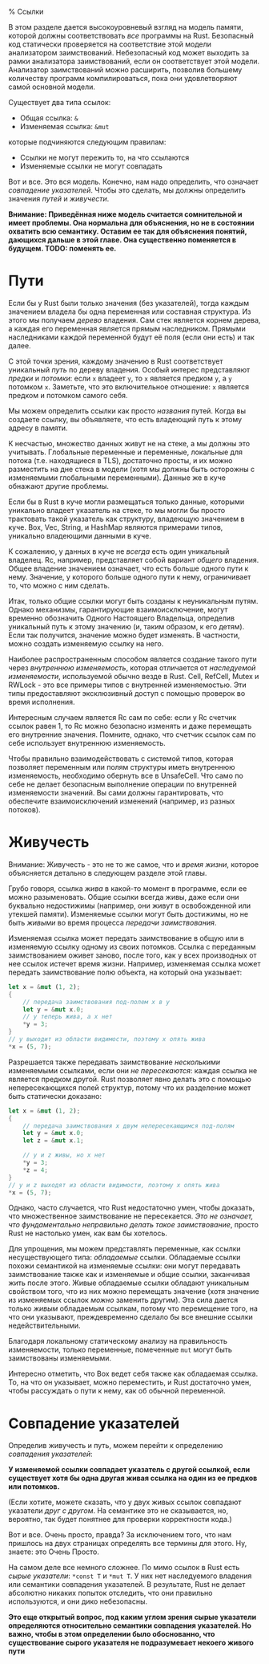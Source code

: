 % Ссылки

В этом разделе дается высокоуровневый взгляд на модель памяти, которой должны
соответствовать *все* программы на Rust. Безопасный код статически проверяется
на соответствие этой модели анализатором заимствований. Небезопасный код может
выходить за рамки анализатора заимствований, если он соответствует этой модели.
Анализатор заимствований можно расширить, позволив большему количеству программ
компилироваться, пока они удовлетворяют самой основной модели.

Существует два типа ссылок:

* Общая ссылка: `&`
* Изменяемая ссылка: `&mut`

которые подчиняются следующим правилам:

* Ссылки не могут пережить то, на что ссылаются
* Изменяемые ссылки не могут совпадать

Вот и все. Это вся модель. Конечно, нам надо определить, что означает
*совпадение указателей*. Чтобы это сделать, мы должны определить значения
*путей* и *живучести*.


**Внимание: Приведённая ниже модель считается сомнительной и имеет проблемы. Она 
нормальна для объяснения, но не в состоянии охватить всю семантику. 
Оставим ее так для объяснения понятий, дающихся дальше в этой главе. Она 
существенно поменяется в будущем. TODO: поменять ее.**


# Пути

Если бы у Rust были только значения (без указателей), тогда каждым значением
владела бы одна переменная или составная структура. Из этого мы получаем *дерево*
владения. Сам стек является корнем дерева, а каждая его переменная является
прямым наследником. Прямыми наследниками каждой переменной будут её поля 
(если они есть) и так далее.

С этой точки зрения, каждому значению в Rust соответствует уникальный *путь* по
дереву владения. Особый интерес представляют *предки* и *потомки*: если `x`
владеет `y`, то `x` является предком `y`, а `y` потомком `x`. Заметьте, что это
включительное отношение: `x` является предком и потомком самого себя.

Мы можем определить ссылки как просто *названия* путей. Когда вы создаете
ссылку, вы объявляете, что есть владеющий путь к этому адресу в памяти.

К несчастью, множество данных живут не на стеке, а мы должны это учитывать.
Глобальные переменные и переменные, локальные для потока (т.е. находящиеся в TLS),
достаточно просты, и их можно разместить на дне стека в модели (хотя мы должны 
быть осторожны с изменяемыми глобальными переменными). Данные же в куче обнажают 
другие проблемы.

Если бы в Rust в куче могли размещаться только данные, которыми уникально владеет 
указатель на стеке, то мы могли бы просто трактовать такой указатель как структуру, 
владеющую значением в куче. Box, Vec, String, и HashMap
являются примерами типов, уникально владеющими данными в куче.

К сожалению, у данных в куче не *всегда* есть один уникальный владелец. Rc, например,
представляет собой вариант *общего* владения. Общее владение значением
означает, что есть больше одного пути к нему. Значение, у которого больше
одного пути к нему, ограничивает то, что можно с ним сделать.

Итак, только общие ссылки могут быть созданы к неуникальным путям. Однако
механизмы, гарантирующие взаимоисключение, могут временно обозначить Одного
Настоящего Владельца, определив уникальный путь к этому значению (и, таким
образом, к его детям). Если так получится, значение можно будет изменять. В
частности, можно создать изменяемую ссылку на него.

Наиболее распространенным способом является создание такого пути через
*внутреннюю изменяемость*, которая отличается от *наследуемой изменяемости*,
используемой обычно везде в Rust. Cell, RefCell, Mutex и RWLock - это все
примеры типов с внутренней изменяемостью. Эти типы предоставляют эксклюзивный
доступ с помощью проверок во время исполнения.

Интересным случаем является Rc сам по себе: если у Rc счетчик ссылок равен
1, то Rc можно безопасно изменять и даже перемещать его внутренние значения.
Помните, однако, что счетчик ссылок сам по себе использует внутреннюю
изменяемость.

Чтобы правильно взаимодействовать с системой типов, которая позволяет переменным
или полям структуры иметь внутреннюю изменяемость, необходимо обернуть все в
UnsafeCell. Что само по себе не делает безопасным выполнение операции по
внутренней изменяемости значений. Вы сами должны гарантировать, что обеспечите
взаимоисключений изменений (например, из разных потоков).




# Живучесть

Внимание: Живучесть - это не то же самое, что и *время жизни*, которое
объясняется детально в следующем разделе этой главы.

Грубо говоря, ссылка *жива* в какой-то момент в программе, если ее можно
разыменовать. Общие ссылки всегда живы, даже если они буквально недостижимы
(например, они живут в освобожденной или утекшей памяти). Изменяемые ссылки могут
быть достижимы, но не быть *живыми* во время процесса *передачи заимствования*.

Изменяемая ссылка может передать заимствование в общую или в изменяемую ссылку
одному из своих потомков. Ссылка с переданным заимствованием оживет заново,
после того, как у всех производных от нее ссылок истечет время жизни. Например,
изменяемая ссылка может передать заимствование полю объекта, на который
она указывает:

```rust
let x = &mut (1, 2);
{
    // передача заимствования под-полем x в y
    let y = &mut x.0;
    // y теперь жива, а x нет
    *y = 3;
}
// y выходит из области видимости, поэтому x опять жива
*x = (5, 7);
```

Разрешается также передавать заимствование *несколькими* изменяемыми ссылками,
если они *не пересекаются*: каждая ссылка не является предком другой. Rust
позволяет явно делать это с помощью непересекающихся полей структур, потому что
их разделение может быть статически доказано:

```rust
let x = &mut (1, 2);
{
    // передача заимствования x двум непересекающимся под-полям
    let y = &mut x.0;
    let z = &mut x.1;

    // y и z живы, но x нет
    *y = 3;
    *z = 4;
}
// y и z выходят из области видимости, поэтому x опять жива
*x = (5, 7);
```

Однако, часто случается, что Rust недостаточно умен, чтобы доказать, что
множественное заимствование не пересекается. *Это не означает, что
фундаментально неправильно делать такое заимствование*, просто Rust не настолько
умен, как вам бы хотелось.

Для упрощения, мы можем представлять переменные, как ссылки несуществующего
типа: *обладаемые* ссылки. Обладаемые ссылки похожи семантикой на изменяемые
ссылки: они могут передавать заимствование также как и изменяемые и общие
ссылки, заканчивая жить после этого. Живые обладаемые ссылки обладают уникальным
свойством того, что из них можно перемещать значение (хотя значение из изменяемых 
ссылок *можно* заменить другим). Эта сила дается только *живым* обладаемым ссылкам, 
потому что перемещение того, на что они указывают, преждевременно сделало бы все 
внешние ссылки недействительными.

Благодаря локальному статическому анализу на правильность изменяемости, только
переменные, помеченные `mut` могут быть заимствованы изменяемыми.

Интересно отметить, что Box ведет себя также как обладаемая ссылка. То, на что он
указывает, можно переместить, и Rust достаточно умен, чтобы рассуждать о пути к
нему, как об обычной переменной.




# Совпадение указателей

Определив живучесть и путь, можем перейти к определению *совпадения указателей*:

**У изменяемой ссылки совпадает указатель с другой ссылкой, если существует хотя
бы одна другая живая ссылка на один из ее предков или потомков.**

(Если хотите, можете сказать, что у двух живых ссылок совпадают указатели *друг
с другом*. На семантике это не сказывается, но, вероятно, так будет понятнее для
проверки корректности кода.)

Вот и все. Очень просто, правда? За исключением того, что нам пришлось на двух
страницах определять все термины для этого. Ну, знаете: это Очень Просто.

На самом деле все немного сложнее. По мимо ссылок в Rust есть *сырые указатели*:
`*const T` и `*mut T`. У них нет наследуемого владения или семантики совпадения
указателей. В результате, Rust не делает абсолютно никаких попыток отследить,
что они правильно используются, и они дико небезопасны.

**Это еще открытый вопрос, под каким углом зрения сырые указатели определяются
относительно семантики совпадения указателей. Но важно, чтобы в этом определении
было обоснованно, что существование сырого указателя не подразумевает некоего
живого пути**
